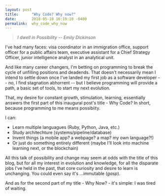 ```yaml
---
layout: post
title:      "Why Code? Why now?"
date:       2018-05-10 16:19:10 -0400
permalink:  why_code_why_now
---
```



>  _I dwell in Possibility -- Emily Dickinson_



 I've had many faces: visa coordinator in an immigration office, support officer for a public affairs team, executive assistant for a Chief Strategy Officer, junior intelligence analyst in an analytical unit.


 And like many career changers, I'm betting on programming to  break the cycle of unfilling positions and deadends. That doesn't necessarily mean I intend to settle down once I've landed my first job as a software developer -- no, I find stagnation abhorrent -- but I believe programming will provide a path, a basic set of tools, to start my next evolution. 
 
 
 That, my desire for constant growth, stimulation, learning, essentially answers the first part of this inaugural post's title - Why Code? In short, because programming to me means possibiity. 
 
 I can:
 
*  Learn multiple languagues  (Ruby, Python, Java, etc.)
*  Study architechture (systems/pipeline/database)
*  Invent things (a mobile app? a webpage? a map? my own language?!)
*  Or just do something entirely different (maybe I'll look into machine learning next, or the blockchain)



 
 All this talk of possibility and change may seem at odds with the title of this blog, but for all my interest in evolution and knowledge, for all the disparate jobs I've held in the past, that core curiosity and desire to learn is unchanging. You could even say it's ...immutable (_gasp_).
 
 
 
 And as for the second part of my title - Why Now? - it's simple: I was tired of waiting. 





